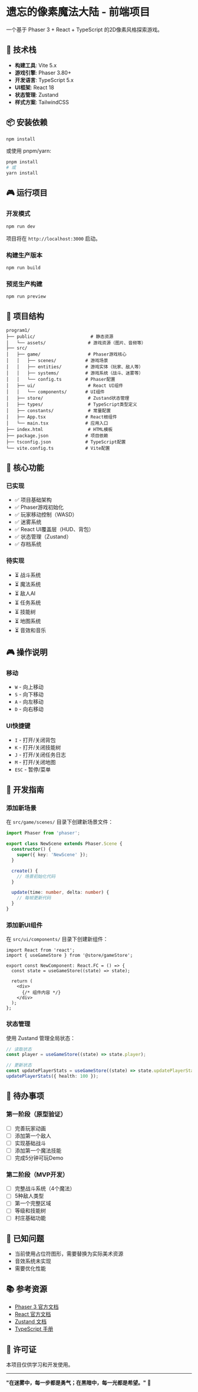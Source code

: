 # 遗忘的像素魔法大陆 - 前端项目

一个基于 Phaser 3 + React + TypeScript 的2D像素风格探索游戏。

## 🚀 技术栈

- **构建工具**: Vite 5.x
- **游戏引擎**: Phaser 3.80+
- **开发语言**: TypeScript 5.x
- **UI框架**: React 18
- **状态管理**: Zustand
- **样式方案**: TailwindCSS

## 📦 安装依赖

```bash
npm install
```

或使用 pnpm/yarn:

```bash
pnpm install
# 或
yarn install
```

## 🎮 运行项目

### 开发模式

```bash
npm run dev
```

项目将在 `http://localhost:3000` 启动。

### 构建生产版本

```bash
npm run build
```

### 预览生产构建

```bash
npm run preview
```

## 📂 项目结构

```
program1/
├── public/                     # 静态资源
│   └── assets/                # 游戏资源（图片、音频等）
├── src/
│   ├── game/                  # Phaser游戏核心
│   │   ├── scenes/           # 游戏场景
│   │   ├── entities/         # 游戏实体（玩家、敌人等）
│   │   ├── systems/          # 游戏系统（战斗、迷雾等）
│   │   └── config.ts         # Phaser配置
│   ├── ui/                    # React UI组件
│   │   └── components/       # UI组件
│   ├── store/                 # Zustand状态管理
│   ├── types/                 # TypeScript类型定义
│   ├── constants/             # 常量配置
│   ├── App.tsx               # React根组件
│   └── main.tsx              # 应用入口
├── index.html                 # HTML模板
├── package.json              # 项目依赖
├── tsconfig.json             # TypeScript配置
└── vite.config.ts            # Vite配置
```

## 🎯 核心功能

### 已实现
- ✅ 项目基础架构
- ✅ Phaser游戏初始化
- ✅ 玩家移动控制（WASD）
- ✅ 迷雾系统
- ✅ React UI覆盖层（HUD、背包）
- ✅ 状态管理（Zustand）
- ✅ 存档系统

### 待实现
- ⏳ 战斗系统
- ⏳ 魔法系统
- ⏳ 敌人AI
- ⏳ 任务系统
- ⏳ 技能树
- ⏳ 地图系统
- ⏳ 音效和音乐

## 🎮 操作说明

### 移动
- `W` - 向上移动
- `S` - 向下移动
- `A` - 向左移动
- `D` - 向右移动

### UI快捷键
- `I` - 打开/关闭背包
- `K` - 打开/关闭技能树
- `J` - 打开/关闭任务日志
- `M` - 打开/关闭地图
- `ESC` - 暂停/菜单

## 🔧 开发指南

### 添加新场景

在 `src/game/scenes/` 目录下创建新场景文件：

```typescript
import Phaser from 'phaser';

export class NewScene extends Phaser.Scene {
  constructor() {
    super({ key: 'NewScene' });
  }

  create() {
    // 场景初始化代码
  }

  update(time: number, delta: number) {
    // 每帧更新代码
  }
}
```

### 添加新UI组件

在 `src/ui/components/` 目录下创建新组件：

```tsx
import React from 'react';
import { useGameStore } from '@store/gameStore';

export const NewComponent: React.FC = () => {
  const state = useGameStore((state) => state);
  
  return (
    <div>
      {/* 组件内容 */}
    </div>
  );
};
```

### 状态管理

使用 Zustand 管理全局状态：

```typescript
// 读取状态
const player = useGameStore((state) => state.player);

// 更新状态
const updatePlayerStats = useGameStore((state) => state.updatePlayerStats);
updatePlayerStats({ health: 100 });
```

## 📝 待办事项

### 第一阶段（原型验证）
- [ ] 完善玩家动画
- [ ] 添加第一个敌人
- [ ] 实现基础战斗
- [ ] 添加第一个魔法技能
- [ ] 完成5分钟可玩Demo

### 第二阶段（MVP开发）
- [ ] 完整战斗系统（4个魔法）
- [ ] 5种敌人类型
- [ ] 第一个完整区域
- [ ] 等级和技能树
- [ ] 村庄基础功能

## 🐛 已知问题

- 当前使用占位符图形，需要替换为实际美术资源
- 音效系统未实现
- 需要优化性能

## 📚 参考资源

- [Phaser 3 官方文档](https://photonstorm.github.io/phaser3-docs/)
- [React 官方文档](https://react.dev/)
- [Zustand 文档](https://docs.pmnd.rs/zustand/getting-started/introduction)
- [TypeScript 手册](https://www.typescriptlang.org/docs/)

## 📄 许可证

本项目仅供学习和开发使用。

---

**"在迷雾中，每一步都是勇气；在黑暗中，每一光都是希望。"** 🌟
